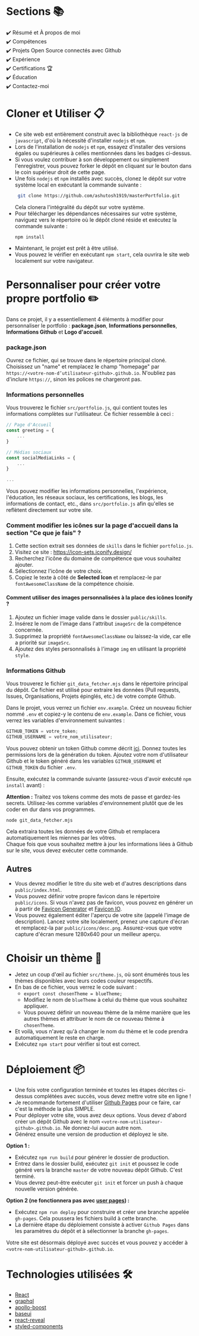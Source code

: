 # Sections 📚

✔️ Résumé et À propos de moi  
✔️ Compétences  
✔️ Projets Open Source connectés avec Github  
✔️ Expérience  
✔️ Certifications 🏆  
✔️ Éducation  
✔️ Contactez-moi  

# Cloner et Utiliser 📋

- Ce site web est entièrement construit avec la bibliothèque `react-js` de `javascript`, d'où la nécessité d'installer `nodejs` et `npm`.  
- Lors de l'installation de `nodejs` et `npm`, essayez d'installer des versions égales ou supérieures à celles mentionnées dans les badges ci-dessus.  
- Si vous voulez contribuer à son développement ou simplement l'enregistrer, vous pouvez forker le dépôt en cliquant sur le bouton dans le coin supérieur droit de cette page.  
- Une fois `nodejs` et `npm` installés avec succès, clonez le dépôt sur votre système local en exécutant la commande suivante :  
  ```bash
   git clone https://github.com/ashutosh1919/masterPortfolio.git
  ```
  Cela clonera l'intégralité du dépôt sur votre système.  
- Pour télécharger les dépendances nécessaires sur votre système, naviguez vers le répertoire où le dépôt cloné réside et exécutez la commande suivante :  
  ```node
  npm install
  ```
- Maintenant, le projet est prêt à être utilisé.  
- Vous pouvez le vérifier en exécutant `npm start`, cela ouvrira le site web localement sur votre navigateur.  

# Personnaliser pour créer votre propre portfolio ✏️

Dans ce projet, il y a essentiellement 4 éléments à modifier pour personnaliser le portfolio : **package.json**, **Informations personnelles**, **Informations Github** et **Logo d'accueil**.

### package.json

Ouvrez ce fichier, qui se trouve dans le répertoire principal cloné. Choisissez un "name" et remplacez le champ "homepage" par `https://<votre-nom-d’utilisateur-github>.github.io`. N'oubliez pas d'inclure `https://`, sinon les polices ne chargeront pas.

### Informations personnelles

Vous trouverez le fichier `src/portfolio.js`, qui contient toutes les informations complètes sur l'utilisateur. Ce fichier ressemble à ceci :

```javascript
// Page d'Accueil
const greeting = {
    ...
}

// Médias sociaux
const socialMediaLinks = {
    ...
}

...
```

Vous pouvez modifier les informations personnelles, l'expérience, l'éducation, les réseaux sociaux, les certifications, les blogs, les informations de contact, etc., dans `src/portfolio.js` afin qu'elles se reflètent directement sur votre site.

### Comment modifier les icônes sur la page d'accueil dans la section "Ce que je fais" ?

1. Cette section extrait ses données de `skills` dans le fichier `portfolio.js`.  
2. Visitez ce site : https://icon-sets.iconify.design/  
3. Recherchez l'icône du domaine de compétence que vous souhaitez ajouter.  
4. Sélectionnez l'icône de votre choix.  
5. Copiez le texte à côté de **Selected Icon** et remplacez-le par `fontAwesomeClassName` de la compétence choisie.  

#### Comment utiliser des images personnalisées à la place des icônes Iconify ?

1. Ajoutez un fichier image valide dans le dossier `public/skills`.  
2. Insérez le nom de l'image dans l'attribut `imageSrc` de la compétence concernée.  
3. Supprimez la propriété `fontAwesomeClassName` ou laissez-la vide, car elle a priorité sur `imageSrc`.  
4. Ajoutez des styles personnalisés à l'image `img` en utilisant la propriété `style`.  

### Informations Github

Vous trouverez le fichier `git_data_fetcher.mjs` dans le répertoire principal du dépôt. Ce fichier est utilisé pour extraire les données (Pull requests, Issues, Organisations, Projets épinglés, etc.) de votre compte Github.

Dans le projet, vous verrez un fichier `env.example`. Créez un nouveau fichier nommé `.env` et copiez-y le contenu de `env.example`. Dans ce fichier, vous verrez les variables d'environnement suivantes :

```javascript
GITHUB_TOKEN = votre_token;
GITHUB_USERNAME = votre_nom_utilisateur;
```

Vous pouvez obtenir un token Github comme décrit [ici](https://docs.github.com/en/github/authenticating-to-github/creating-a-personal-access-token). Donnez toutes les permissions lors de la génération du token. Ajoutez votre nom d'utilisateur Github et le token généré dans les variables `GITHUB_USERNAME` et `GITHUB_TOKEN` du fichier `.env`.

Ensuite, exécutez la commande suivante (assurez-vous d'avoir exécuté `npm install` avant) :

**Attention :** Traitez vos tokens comme des mots de passe et gardez-les secrets. Utilisez-les comme variables d'environnement plutôt que de les coder en dur dans vos programmes.

```node
node git_data_fetcher.mjs
```

Cela extraira toutes les données de votre Github et remplacera automatiquement les miennes par les vôtres.  
Chaque fois que vous souhaitez mettre à jour les informations liées à Github sur le site, vous devez exécuter cette commande.  

## Autres

- Vous devrez modifier le titre du site web et d'autres descriptions dans `public/index.html`.  
- Vous pouvez définir votre propre favicon dans le répertoire `public/icons`. Si vous n'avez pas de favicon, vous pouvez en générer un à partir de [Favicon Generator](https://www.favicon-generator.org/) et [Favicon IO](https://favicon.io/).  
- Vous pouvez également éditer l'aperçu de votre site (appelé l'image de description). Lancez votre site localement, prenez une capture d'écran et remplacez-la par `public/icons/desc.png`. Assurez-vous que votre capture d'écran mesure 1280x640 pour un meilleur aperçu.  

# Choisir un thème 🌈

- Jetez un coup d'œil au fichier `src/theme.js`, où sont énumérés tous les thèmes disponibles avec leurs codes couleur respectifs.  
- En bas de ce fichier, vous verrez le code suivant :  
  - `export const chosenTheme = blueTheme;`  
  - Modifiez le nom de `blueTheme` à celui du thème que vous souhaitez appliquer.  
  - Vous pouvez définir un nouveau thème de la même manière que les autres thèmes et attribuer le nom de ce nouveau thème à `chosenTheme`.  
- Et voilà, vous n'avez qu'à changer le nom du thème et le code prendra automatiquement le reste en charge.  
- Exécutez `npm start` pour vérifier si tout est correct.  

# Déploiement 📦

- Une fois votre configuration terminée et toutes les étapes décrites ci-dessus complétées avec succès, vous devez mettre votre site en ligne !  
- Je recommande fortement d'utiliser [Github Pages](https://create-react-app.dev/docs/deployment/#github-pages) pour ce faire, car c'est la méthode la plus SIMPLE.  
- Pour déployer votre site, vous avez deux options. Vous devez d'abord créer un dépôt Github avec le nom `<votre-nom-utilisateur-github>.github.io`. Ne donnez-lui aucun autre nom.  
- Générez ensuite une version de production et déployez le site.

**Option 1 :**

- Exécutez `npm run build` pour générer le dossier de production.  
- Entrez dans le dossier build, exécutez `git init` et poussez le code généré vers la branche `master` de votre nouveau dépôt Github. C'est terminé.  
- Vous devrez peut-être exécuter `git init` et forcer un push à chaque nouvelle version générée.  

**Option 2 (ne fonctionnera pas avec [user pages](https://docs.github.com/en/github/working-with-github-pages/about-github-pages)) :**

- Exécutez `npm run deploy` pour construire et créer une branche appelée `gh-pages`. Cela poussera les fichiers build à cette branche.  
- La dernière étape du déploiement consiste à activer `Github Pages` dans les paramètres du dépôt et à sélectionner la branche `gh-pages`.  

Votre site est désormais déployé avec succès et vous pouvez y accéder à `<votre-nom-utilisateur-github>.github.io`.  

# Technologies utilisées 🛠️

- [React](https://reactjs.org/)  
- [graphql](https://graphql.org/)  
- [apollo-boost](https://www.apollographql.com/docs/react/get-started/)  
- [baseui](https://github.com/uber/baseweb)  
- [react-reveal](https://www.react-reveal.com/)  
- [styled-components](https://styled-components.com/)  